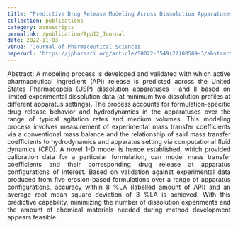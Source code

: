 ```yaml
---
title: "Predictive Drug Release Modeling Across Dissolution Apparatuses I and II using Computational Fluid Dynamics"
collection: publications
category: manuscripts
permalink: /publication/App12_Journal
date: 2022-11-03
venue: 'Journal of Pharmaceutical Sciences'
paperurl: 'https://jpharmsci.org/article/S0022-3549(22)00509-3/abstract'
---
```

<div style="text-align: justify"> 
Abstract: A modeling process is developed and validated with which active pharmaceutical ingredient (API) release is predicted across the United States Pharmacopeia (USP) dissolution apparatuses I and II based on limited experimental dissolution data (at minimum two dissolution profiles at different apparatus settings). The process accounts for formulation-specific drug release behavior and hydrodynamics in the apparatuses over the range of typical agitation rates and medium volumes. This modeling process involves measurement of experimental mass transfer coefficients via a conventional mass balance and the relationship of said mass transfer coefficients to hydrodynamics and apparatus setting via computational fluid dynamics (CFD). A novel 1-D model is hence established, which provided calibration data for a particular formulation, can model mass transfer coefficients and their corresponding drug release at apparatus configurations of interest. Based on validation against experimental data produced from five erosion-based formulations over a range of apparatus configurations, accuracy within 8 %LA (labelled amount of API) and an average root mean square deviation of 3 %LA is achieved. With this predictive capability, minimizing the number of dissolution experiments and the amount of chemical materials needed during method development appears feasible.
</div>


<!-- # excerpt: 'This paper is about the number 1. The number 2 is left for future work.'
# slidesurl: 'http://academicpages.github.io/files/slides1.pdf'
# citation: 'Your Name, You. (2009). &quot;Paper Title Number 1.&quot; <i>Journal 1</i>. 1(1).' -->